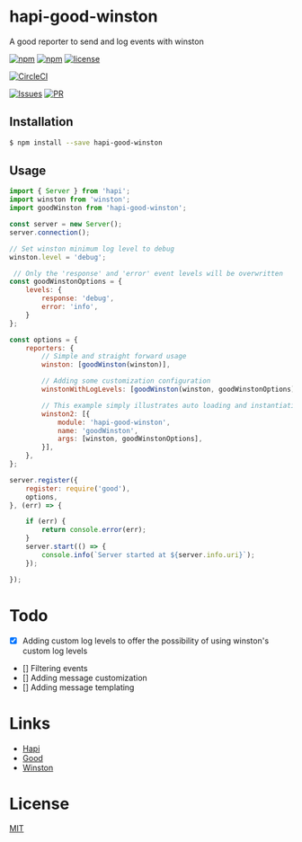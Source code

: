 # hapi-good-winston

A good reporter to send and log events with winston

[![npm](https://img.shields.io/npm/v/hapi-good-winston.svg?style=flat-square)](https://www.npmjs.com/package/hapi-good-winston)
[![npm](https://img.shields.io/npm/dm/hapi-good-winston.svg?style=flat-square)](https://www.npmjs.com/package/hapi-good-winston)
[![license](https://img.shields.io/github/license/alexandrebodin/hapi-good-winston.svg?style=flat-square)](https://opensource.org/licenses/MIT)

[![CircleCI](https://img.shields.io/circleci/project/alexandrebodin/hapi-good-winston.svg?style=flat-square)](https://circleci.com/gh/alexandrebodin/hapi-good-winston)

[![Issues](https://img.shields.io/github/issues-raw/alexandrebodin/hapi-good-winston.svg?style=flat-square)](https://github.com/alexandrebodin/hapi-good-winston/issues)
[![PR](https://img.shields.io/github/issues-pr-raw/alexandrebodin/hapi-good-winston.svg?style=flat-square)](https://github.com/alexandrebodin/hapi-good-winston/pulls)

## Installation

```bash
$ npm install --save hapi-good-winston
```

## Usage

```javascript
import { Server } from 'hapi';
import winston from 'winston';
import goodWinston from 'hapi-good-winston';

const server = new Server();
server.connection();

// Set winston minimum log level to debug
winston.level = 'debug';

 // Only the 'response' and 'error' event levels will be overwritten
const goodWinstonOptions = {
    levels: {
        response: 'debug',
        error: 'info',
    }
};

const options = {
    reporters: {
        // Simple and straight forward usage
        winston: [goodWinston(winston)],

        // Adding some customization configuration
        winstonWithLogLevels: [goodWinston(winston, goodWinstonOptions)],

        // This example simply illustrates auto loading and instantiation made by good
        winston2: [{
            module: 'hapi-good-winston',
            name: 'goodWinston',
            args: [winston, goodWinstonOptions],
        }],
    },
};

server.register({
    register: require('good'),
    options,
}, (err) => {

    if (err) {
        return console.error(err);
    }
    server.start(() => {
        console.info(`Server started at ${server.info.uri}`);
    });

});
```

# Todo

- [x] Adding custom log levels to offer the possibility of using winston's custom log levels
- [] Filtering events
- [] Adding message customization
- [] Adding message templating

# Links

- [Hapi](https://github.com/hapijs/hapi)
- [Good](https://github.com/hapijs/good)
- [Winston](https://github.com/winstonjs/winston)

# License

[MIT](LICENSE)
